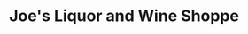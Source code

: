 ---
title: "Joe's Liquor and Wine Shoppe"
url: /detroit/joes-liquor-and-wine-shoppe/
shop: alcohol
---